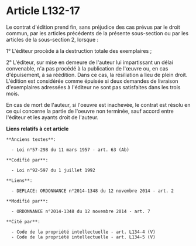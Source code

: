 # Article L132-17

Le contrat d'édition prend fin, sans préjudice des cas prévus par le droit commun, par les articles précédents de la présente
sous-section ou par les articles de la sous-section 2, lorsque :

1° L'éditeur procède à la destruction totale des exemplaires ;

2° L'éditeur, sur mise en demeure de l'auteur lui impartissant un délai convenable, n'a pas procédé à la publication de
l'œuvre ou, en cas d'épuisement, à sa réédition. Dans ce cas, la résiliation a lieu de plein droit. L'édition est considérée
comme épuisée si deux demandes de livraison d'exemplaires adressées à l'éditeur ne sont pas satisfaites dans les trois mois. 

En cas de mort de l'auteur, si l'oeuvre est inachevée, le contrat est résolu en ce qui concerne la partie de l'oeuvre non
terminée, sauf accord entre l'éditeur et les ayants droit de l'auteur.

**Liens relatifs à cet article**

	**Anciens textes**:

	  - Loi n°57-298 du 11 mars 1957 - art. 63 (Ab)

	**Codifié par**:

	  - Loi n°92-597 du 1 juillet 1992

	**Liens**:

	  - DEPLACE: ORDONNANCE n°2014-1348 du 12 novembre 2014 - art. 2

	**Modifié par**:

	  - ORDONNANCE n°2014-1348 du 12 novembre 2014 - art. 7

	**Cité par**:

	  - Code de la propriété intellectuelle - art. L134-4 (V)
	  - Code de la propriété intellectuelle - art. L134-5 (V)
